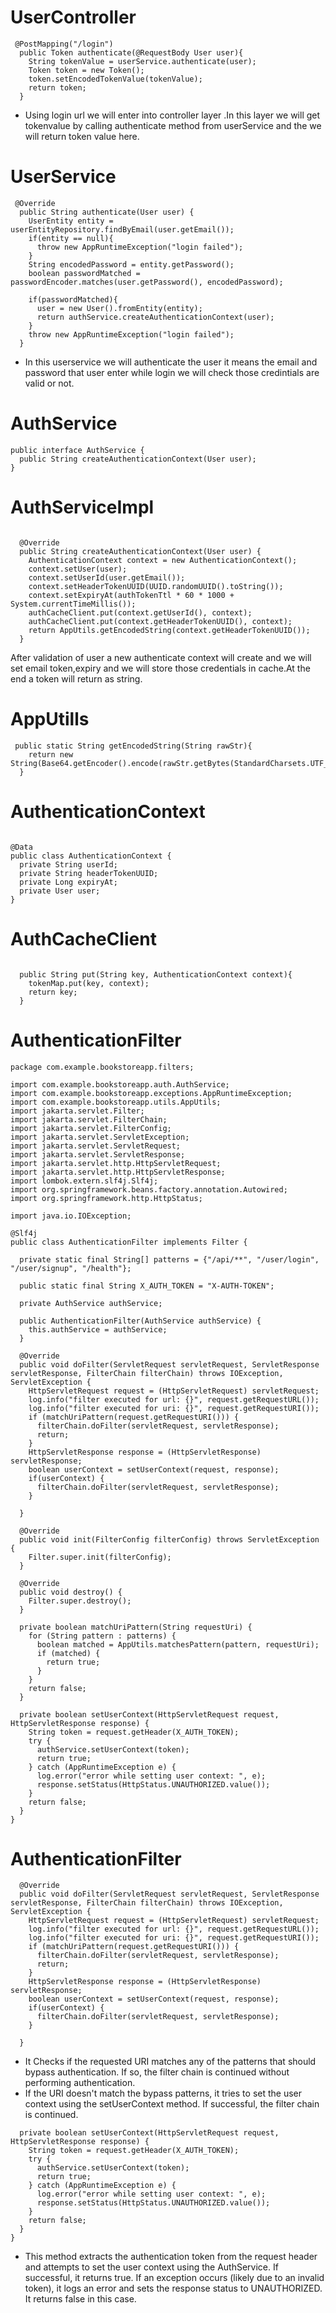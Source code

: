 # UserController
```
 @PostMapping("/login")
  public Token authenticate(@RequestBody User user){
    String tokenValue = userService.authenticate(user);
    Token token = new Token();
    token.setEncodedTokenValue(tokenValue);
    return token;
  }
```
* Using login url we will enter into controller layer .In this layer we will get tokenvalue by calling authenticate method from userService and the we will return token value here.
# UserService
```
 @Override
  public String authenticate(User user) {
    UserEntity entity = userEntityRepository.findByEmail(user.getEmail());
    if(entity == null){
      throw new AppRuntimeException("login failed");
    }
    String encodedPassword = entity.getPassword();
    boolean passwordMatched = passwordEncoder.matches(user.getPassword(), encodedPassword);

    if(passwordMatched){
      user = new User().fromEntity(entity);
      return authService.createAuthenticationContext(user);
    }
    throw new AppRuntimeException("login failed");
  }
```
* In this userservice we will authenticate the user it means the email and password that user enter while login we will check those credintials are valid or not.
# AuthService
```
public interface AuthService {
  public String createAuthenticationContext(User user);
}
```
# AuthServiceImpl
```

  @Override
  public String createAuthenticationContext(User user) {
    AuthenticationContext context = new AuthenticationContext();
    context.setUser(user);
    context.setUserId(user.getEmail());
    context.setHeaderTokenUUID(UUID.randomUUID().toString());
    context.setExpiryAt(authTokenTtl * 60 * 1000 + System.currentTimeMillis());
    authCacheClient.put(context.getUserId(), context);
    authCacheClient.put(context.getHeaderTokenUUID(), context);
    return AppUtils.getEncodedString(context.getHeaderTokenUUID());
  }
```
After validation of user a new authenticate context will create and we will set email token,expiry and we will store those credentials in cache.At the end a token will return as string.


# AppUtills
```
 public static String getEncodedString(String rawStr){
    return new String(Base64.getEncoder().encode(rawStr.getBytes(StandardCharsets.UTF_8)));
  }
```
# AuthenticationContext
```

@Data
public class AuthenticationContext {
  private String userId;
  private String headerTokenUUID;
  private Long expiryAt;
  private User user;
}
```
# AuthCacheClient
```

  public String put(String key, AuthenticationContext context){
    tokenMap.put(key, context);
    return key;
  }

```
# AuthenticationFilter
```
package com.example.bookstoreapp.filters;

import com.example.bookstoreapp.auth.AuthService;
import com.example.bookstoreapp.exceptions.AppRuntimeException;
import com.example.bookstoreapp.utils.AppUtils;
import jakarta.servlet.Filter;
import jakarta.servlet.FilterChain;
import jakarta.servlet.FilterConfig;
import jakarta.servlet.ServletException;
import jakarta.servlet.ServletRequest;
import jakarta.servlet.ServletResponse;
import jakarta.servlet.http.HttpServletRequest;
import jakarta.servlet.http.HttpServletResponse;
import lombok.extern.slf4j.Slf4j;
import org.springframework.beans.factory.annotation.Autowired;
import org.springframework.http.HttpStatus;

import java.io.IOException;

@Slf4j
public class AuthenticationFilter implements Filter {

  private static final String[] patterns = {"/api/**", "/user/login", "/user/signup", "/health"};

  public static final String X_AUTH_TOKEN = "X-AUTH-TOKEN";

  private AuthService authService;

  public AuthenticationFilter(AuthService authService) {
    this.authService = authService;
  }

  @Override
  public void doFilter(ServletRequest servletRequest, ServletResponse servletResponse, FilterChain filterChain) throws IOException, ServletException {
    HttpServletRequest request = (HttpServletRequest) servletRequest;
    log.info("filter executed for url: {}", request.getRequestURL());
    log.info("filter executed for uri: {}", request.getRequestURI());
    if (matchUriPattern(request.getRequestURI())) {
      filterChain.doFilter(servletRequest, servletResponse);
      return;
    }
    HttpServletResponse response = (HttpServletResponse) servletResponse;
    boolean userContext = setUserContext(request, response);
    if(userContext) {
      filterChain.doFilter(servletRequest, servletResponse);
    }

  }

  @Override
  public void init(FilterConfig filterConfig) throws ServletException {
    Filter.super.init(filterConfig);
  }

  @Override
  public void destroy() {
    Filter.super.destroy();
  }

  private boolean matchUriPattern(String requestUri) {
    for (String pattern : patterns) {
      boolean matched = AppUtils.matchesPattern(pattern, requestUri);
      if (matched) {
        return true;
      }
    }
    return false;
  }

  private boolean setUserContext(HttpServletRequest request, HttpServletResponse response) {
    String token = request.getHeader(X_AUTH_TOKEN);
    try {
      authService.setUserContext(token);
      return true;
    } catch (AppRuntimeException e) {
      log.error("error while setting user context: ", e);
      response.setStatus(HttpStatus.UNAUTHORIZED.value());
    }
    return false;
  }
}
```
# AuthenticationFilter
```
  @Override
  public void doFilter(ServletRequest servletRequest, ServletResponse servletResponse, FilterChain filterChain) throws IOException, ServletException {
    HttpServletRequest request = (HttpServletRequest) servletRequest;
    log.info("filter executed for url: {}", request.getRequestURL());
    log.info("filter executed for uri: {}", request.getRequestURI());
    if (matchUriPattern(request.getRequestURI())) {
      filterChain.doFilter(servletRequest, servletResponse);
      return;
    }
    HttpServletResponse response = (HttpServletResponse) servletResponse;
    boolean userContext = setUserContext(request, response);
    if(userContext) {
      filterChain.doFilter(servletRequest, servletResponse);
    }

  }
```
* It Checks if the requested URI matches any of the patterns that should bypass authentication. If so, the filter chain is continued without performing authentication.
* If the URI doesn't match the bypass patterns, it tries to set the user context using the setUserContext method. If successful, the filter chain is continued.

```
  private boolean setUserContext(HttpServletRequest request, HttpServletResponse response) {
    String token = request.getHeader(X_AUTH_TOKEN);
    try {
      authService.setUserContext(token);
      return true;
    } catch (AppRuntimeException e) {
      log.error("error while setting user context: ", e);
      response.setStatus(HttpStatus.UNAUTHORIZED.value());
    }
    return false;
  }
}

```
* This method extracts the authentication token from the request header and attempts to set the user context using the AuthService. If successful, it returns true. If an exception occurs (likely due to an invalid token), it logs an error and sets the response status to UNAUTHORIZED. It returns false in this case. 
